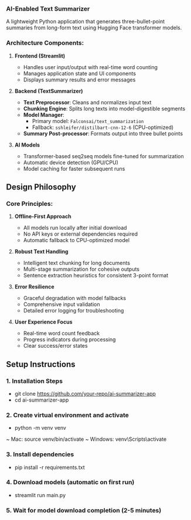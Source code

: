 ### AI-Enabled Text Summarizer

A lightweight Python application that generates three-bullet-point summaries from long-form text using Hugging Face transformer models.

### Architecture Components:

1. **Frontend (Streamlit)**  
   - Handles user input/output with real-time word counting
   - Manages application state and UI components
   - Displays summary results and error messages

2. **Backend (TextSummarizer)**  
   - **Text Preprocessor**: Cleans and normalizes input text
   - **Chunking Engine**: Splits long texts into model-digestible segments
   - **Model Manager**:  
     - Primary model: `Falconsai/text_summarization`  
     - Fallback: `sshleifer/distilbart-cnn-12-6` (CPU-optimized)
   - **Summary Post-processor**: Formats output into three bullet points

3. **AI Models**  
   - Transformer-based seq2seq models fine-tuned for summarization
   - Automatic device detection (GPU/CPU)
   - Model caching for faster subsequent runs

## Design Philosophy

### Core Principles:
1. **Offline-First Approach**  
   - All models run locally after initial download
   - No API keys or external dependencies required
   - Automatic fallback to CPU-optimized model

2. **Robust Text Handling**  
   - Intelligent text chunking for long documents
   - Multi-stage summarization for cohesive outputs
   - Sentence extraction heuristics for consistent 3-point format

3. **Error Resilience**  
   - Graceful degradation with model fallbacks
   - Comprehensive input validation
   - Detailed error logging for troubleshooting

4. **User Experience Focus**  
   - Real-time word count feedback
   - Progress indicators during processing
   - Clear success/error states

## Setup Instructions

### 1. Installation Steps
- git clone https://github.com/your-repo/ai-summarizer-app
- cd ai-summarizer-app

### 2. Create virtual environment and activate
- python -m venv venv
  
~ Mac: source venv/bin/activate 
~ Windows: venv\Scripts\activate

### 3. Install dependencies
- pip install -r requirements.txt

### 4. Download models (automatic on first run)
- streamlit run main.py

### 5. Wait for model download completion (2-5 minutes)
